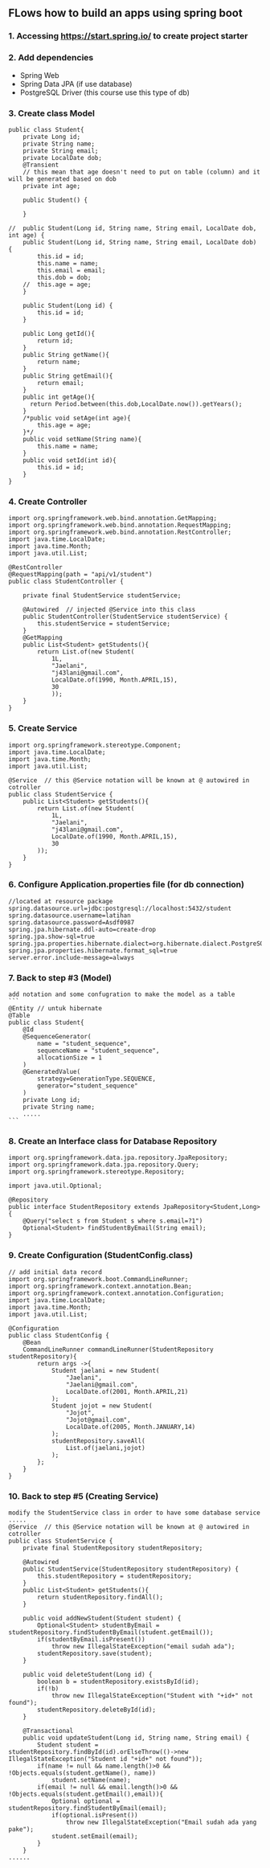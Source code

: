 ## FLows how to build an apps using spring boot

### 1. Accessing https://start.spring.io/ to create project starter
### 2. Add dependencies 
   * Spring Web
   * Spring Data JPA (if use database)
   * PostgreSQL Driver (this course use this type of db)
### 3. Create class Model
	
	public class Student{
		private Long id;
		private String name;
		private String email;
		private LocalDate dob;
		@Transient
		// this mean that age doesn't need to put on table (column) and it will be generated based on dob
		private int age;
		
		public Student() {
		
		}
		
	//	public Student(Long id, String name, String email, LocalDate dob, int age) {
		public Student(Long id, String name, String email, LocalDate dob) {
			this.id = id;
			this.name = name;
			this.email = email;
			this.dob = dob;
		//	this.age = age;
		}

		public Student(Long id) {
			this.id = id;
		}

		public Long getId(){
			return id;
		}
		public String getName(){
			return name;
		}
		public String getEmail(){
			return email;
		}
		public int getAge(){
		  return Period.between(this.dob,LocalDate.now()).getYears();
		}
		/*public void setAge(int age){
			this.age = age;
		}*/
		public void setName(String name){
			this.name = name;
		}
		public void setId(int id){
			this.id = id;
		}
	}
	
### 4. Create Controller
	
	import org.springframework.web.bind.annotation.GetMapping;
	import org.springframework.web.bind.annotation.RequestMapping;
	import org.springframework.web.bind.annotation.RestController;
	import java.time.LocalDate;
	import java.time.Month;
	import java.util.List;

	@RestController
	@RequestMapping(path = "api/v1/student")
	public class StudentController {
	
		private final StudentService studentService;
		
		@Autowired  // injected @Service into this class
		public StudentController(StudentService studentService) {
			this.studentService = studentService;
		}
		@GetMapping
		public List<Student> getStudents(){
			return List.of(new Student(
				1L,
				"Jaelani",
				"j43lani@gmail.com",
				LocalDate.of(1990, Month.APRIL,15),
				30
				));
		}
	}
	
### 5. Create Service
	
	import org.springframework.stereotype.Component;
	import java.time.LocalDate;
	import java.time.Month;
	import java.util.List;

	@Service  // this @Service notation will be known at @ autowired in cotroller
	public class StudentService {
		public List<Student> getStudents(){
			return List.of(new Student(
				1L,
				"Jaelani",
				"j43lani@gmail.com",
				LocalDate.of(1990, Month.APRIL,15),
				30
			));
		}
	}
	
### 6. Configure Application.properties file (for db connection)
	//located at resource package
	spring.datasource.url=jdbc:postgresql://localhost:5432/student
	spring.datasource.username=latihan
	spring.datasource.password=Asdf0987
	spring.jpa.hibernate.ddl-auto=create-drop
	spring.jpa.show-sql=true
	spring.jpa.properties.hibernate.dialect=org.hibernate.dialect.PostgreSQLDialect
	spring.jpa.properties.hibernate.format_sql=true
	server.error.include-message=always
	
### 7. Back to step #3 (Model)
	add notation and some confugration to make the model as a table
	```
	@Entity // untuk hibernate
	@Table
	public class Student{
		@Id
		@SequenceGenerator(
			name = "student_sequence",
			sequenceName = "student_sequence",
			allocationSize = 1
		)
		@GeneratedValue(
			strategy=GenerationType.SEQUENCE,
			generator="student_sequence"
		)
		private Long id;
		private String name;
		.....
	```
### 8. Create an Interface class for Database Repository
	import org.springframework.data.jpa.repository.JpaRepository;
	import org.springframework.data.jpa.repository.Query;
	import org.springframework.stereotype.Repository;

	import java.util.Optional;

	@Repository
	public interface StudentRepository extends JpaRepository<Student,Long> {
	    @Query("select s from Student s where s.email=?1")
	    Optional<Student> findStudentByEmail(String email);
	}

### 9. Create Configuration (StudentConfig.class)
	// add initial data record
	import org.springframework.boot.CommandLineRunner;
	import org.springframework.context.annotation.Bean;
	import org.springframework.context.annotation.Configuration;
	import java.time.LocalDate;
	import java.time.Month;
	import java.util.List;

	@Configuration
	public class StudentConfig {
		@Bean
		CommandLineRunner commandLineRunner(StudentRepository studentRepository){
			return args ->{
				Student jaelani = new Student(
					"Jaelani",
					"Jaelani@gmail.com",
					LocalDate.of(2001, Month.APRIL,21)
				);
				Student jojot = new Student(
					"Jojot",
					"Jojot@gmail.com",
					LocalDate.of(2005, Month.JANUARY,14)
				);
				studentRepository.saveAll(
					List.of(jaelani,jojot)
				);
			};
		}
	}
	
### 10. Back to step #5 (Creating Service)
	modify the StudentService class in order to have some database service
	.....
	@Service  // this @Service notation will be known at @ autowired in cotroller
	public class StudentService {
		private final StudentRepository studentRepository;

		@Autowired
		public StudentService(StudentRepository studentRepository) {
			this.studentRepository = studentRepository;
		}
		public List<Student> getStudents(){
			return studentRepository.findAll();
		}

		public void addNewStudent(Student student) {
			Optional<Student> studentByEmail = studentRepository.findStudentByEmail(student.getEmail());
			if(studentByEmail.isPresent())
				throw new IllegalStateException("email sudah ada");
			studentRepository.save(student);
		}

		public void deleteStudent(Long id) {
			boolean b = studentRepository.existsById(id);
			if(!b)
				throw new IllegalStateException("Student with "+id+" not found");
			studentRepository.deleteById(id);
		}
		
		@Transactional
		public void updateStudent(Long id, String name, String email) {
			Student student = studentRepository.findById(id).orElseThrow(()->new IllegalStateException("Student id "+id+" not found"));
			if(name != null && name.length()>0 && !Objects.equals(student.getName(), name))
				student.setName(name);
			if(email != null && email.length()>0 && !Objects.equals(student.getEmail(),email)){
				Optional optional = studentRepository.findStudentByEmail(email);
				if(optional.isPresent())
					throw new IllegalStateException("Email sudah ada yang pake");
				student.setEmail(email);
			}
		}
	......
